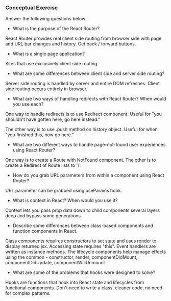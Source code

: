 ### Conceptual Exercise

Answer the following questions below:

- What is the purpose of the React Router?

React Router provides real client side routing from browser side with page and URL bar changes and history. Get back / forward buttons.

- What is a single page application?

Sites that use exclusively client side routing.

- What are some differences between client side and server side routing?

Server side routing is handled by server and entire DOM refreshes. Client side routing occurs entirely in browser.

- What are two ways of handling redirects with React Router? When would you use each?

One way to handle redirects is to use Redirect component. Useful for "you shouldn't have gotten here, go here instead."

The other way is to use .push method on history object. Useful for when "you finished this, now go here."

- What are two different ways to handle page-not-found user experiences using React Router? 

One way is to create a Route with NotFound component. The other is to create a Redirect of Route lists to '/'.

- How do you grab URL parameters from within a component using React Router?

URL parameter can be grabbed using useParams hook.

- What is context in React? When would you use it?

Context lets you pass prop data down to child components several layers deep and bypass some generations. 

- Describe some differences between class-based components and function
  components in React.

Class components requires constructors to set state and uses render to display returned jsx. Accessing state requires "this".  Event handlers are written as instance methods. The lifecycle components help manage effects using the common - constructor, render, componentDidMount, componentDidUpdate, componentWillUnmount

- What are some of the problems that hooks were designed to solve?

Hooks are functions that hook into React state and lifecycles from functional components. Don't need to write a class, cleaner code, no need for complex patterns.